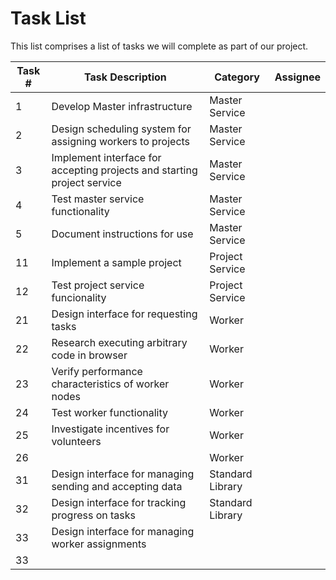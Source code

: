 # Task List
This list comprises a list of tasks we will complete as part of our project.

| Task # | Task Description | Category |Assignee |
| ------ | ---------------- | -------- | -------- |
| 1 | Develop Master infrastructure | Master Service |  |
| 2 | Design scheduling system for assigning workers to projects | Master Service | |
| 3 | Implement interface for accepting projects and starting project service | Master Service | |
| 4 | Test master service functionality | Master Service | |
| 5 | Document instructions for use | Master Service | |
| 11 | Implement a sample project | Project Service | |
| 12 | Test project service funcionality | Project Service | |
| 21 | Design interface for requesting tasks | Worker | |
| 22 | Research executing arbitrary code in browser | Worker | |
| 23 | Verify performance characteristics of worker nodes | Worker | |
| 24 | Test worker functionality | Worker | |
| 25 | Investigate incentives for volunteers | Worker | |
| 26 | | Worker | |
| 31 | Design interface for managing sending and accepting data | Standard Library | |
| 32 | Design interface for tracking progress on tasks | Standard Library | |
| 33 | Design interface for managing worker assignments | | |
| 33 | | | |

